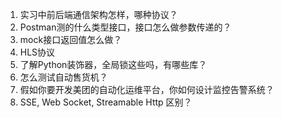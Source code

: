 1. 实习中前后端通信架构怎样，哪种协议？
2. Postman测的什么类型接口，接口怎么做参数传递的？
3. mock接口返回值怎么做？
4. HLS协议
5. 了解Python装饰器，全局锁这些吗，有哪些库？
6. 怎么测试自动售货机？
7. 假如你要开发美团的自动化运维平台，你如何设计监控告警系统？
8. SSE, Web Socket, Streamable Http 区别？